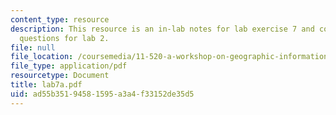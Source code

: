 ```yaml
---
content_type: resource
description: This resource is an in-lab notes for lab exercise 7 and contains homework
  questions for lab 2.
file: null
file_location: /coursemedia/11-520-a-workshop-on-geographic-information-systems-fall-2005/ad55b35194581595a3a4f33152de35d5_lab7a.pdf
file_type: application/pdf
resourcetype: Document
title: lab7a.pdf
uid: ad55b351-9458-1595-a3a4-f33152de35d5
---
```

